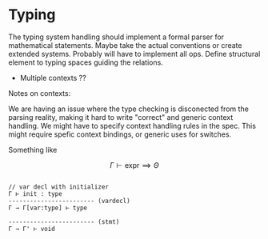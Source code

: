 # Typing

The typing system handling should implement a formal parser for mathematical statements. Maybe take the actual conventions or create extended systems. Probably will have to implement all ops. Define structural element to typing spaces guiding the relations. 

 - Multiple contexts ??


Notes on contexts:

We are having an issue where the type checking is disconected from the parsing reality, making it hard to write "correct" and generic context handling. We might have to specify context handling rules in the spec. This might require spefic context bindings, or generic uses for switches. 

Something like 

$$
\Gamma \vdash \text{expr} \implies \Theta
$$
```

// var decl with initializer
Γ ⊢ init : type 
------------------------ (vardecl)
Γ → Γ[var:type] ⊢ type

------------------------ (stmt)
Γ → Γ' ⊢ void
```